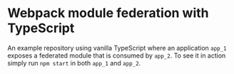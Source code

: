 # Webpack module federation with TypeScript

An example repository using vanilla TypeScript where an application `app_1` exposes a federated module that is consumed by `app_2`. To see it in action simply run `npm start` in both `app_1` and `app_2`.
